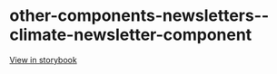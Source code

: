 # other-components-newsletters--climate-newsletter-component

[View in storybook](https://raw.githack.com/Independent-Digital-News-and-Media-Ltd/indy-pwamp-sb/PR-1792-sb/index.html?path=/story/other-components-newsletters--climate-newsletter-component)